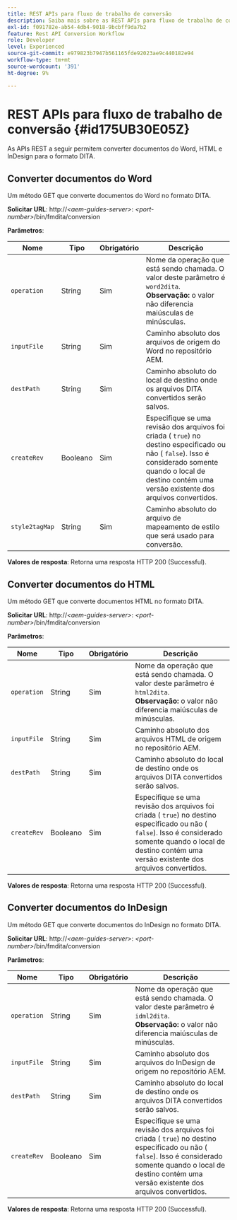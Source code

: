 ```yaml
---
title: REST APIs para fluxo de trabalho de conversão
description: Saiba mais sobre as REST APIs para fluxo de trabalho de conversão
exl-id: f091782e-ab54-4db4-9018-9bcbff9da7b2
feature: Rest API Conversion Workflow
role: Developer
level: Experienced
source-git-commit: e979823b7947b561165fde92023ae9c440182e94
workflow-type: tm+mt
source-wordcount: '391'
ht-degree: 9%

---
```


# REST APIs para fluxo de trabalho de conversão {#id175UB30E05Z}

As APIs REST a seguir permitem converter documentos do Word, HTML e InDesign para o formato DITA.

## Converter documentos do Word

Um método GET que converte documentos do Word no formato DITA.

**Solicitar URL**:
http://*&lt;aem-guides-server\>*: *&lt;port-number\>*/bin/fmdita/conversion

**Parâmetros**:

| Nome | Tipo | Obrigatório | Descrição |
|----|----|--------|-----------|
| ``operation`` | String | Sim | Nome da operação que está sendo chamada. O valor deste parâmetro é ``word2dita``. <br> **Observação:** o valor não diferencia maiúsculas de minúsculas. |
| `inputFile` | String | Sim | Caminho absoluto dos arquivos de origem do Word no repositório AEM. |
| `destPath` | String | Sim | Caminho absoluto do local de destino onde os arquivos DITA convertidos serão salvos. |
| `createRev` | Booleano | Sim | Especifique se uma revisão dos arquivos foi criada \( `true`\) no destino especificado ou não \( `false`\). Isso é considerado somente quando o local de destino contém uma versão existente dos arquivos convertidos. |
| `style2tagMap` | String | Sim | Caminho absoluto do arquivo de mapeamento de estilo que será usado para conversão. |

**Valores de resposta**:
Retorna uma resposta HTTP 200 \(Successful\).

## Converter documentos do HTML

Um método GET que converte documentos HTML no formato DITA.

**Solicitar URL**:
http://*&lt;aem-guides-server\>*: *&lt;port-number\>*/bin/fmdita/conversion

**Parâmetros**:

| Nome | Tipo | Obrigatório | Descrição |
|----|----|--------|-----------|
| `operation` | String | Sim | Nome da operação que está sendo chamada. O valor deste parâmetro é ``html2dita``. <br> **Observação:** o valor não diferencia maiúsculas de minúsculas. |
| `inputFile` | String | Sim | Caminho absoluto dos arquivos HTML de origem no repositório AEM. |
| `destPath` | String | Sim | Caminho absoluto do local de destino onde os arquivos DITA convertidos serão salvos. |
| `createRev` | Booleano | Sim | Especifique se uma revisão dos arquivos foi criada \( `true`\) no destino especificado ou não \( `false`\). Isso é considerado somente quando o local de destino contém uma versão existente dos arquivos convertidos. |

**Valores de resposta**:
Retorna uma resposta HTTP 200 \(Successful\).

## Converter documentos do InDesign

Um método GET que converte documentos do InDesign no formato DITA.

**Solicitar URL**:
http://*&lt;aem-guides-server\>*: *&lt;port-number\>*/bin/fmdita/conversion

**Parâmetros**:

| Nome | Tipo | Obrigatório | Descrição |
|----|----|--------|-----------|
| ``operation`` | String | Sim | Nome da operação que está sendo chamada. O valor deste parâmetro é ``idml2dita``. <br> **Observação:** o valor não diferencia maiúsculas de minúsculas. |
| `inputFile` | String | Sim | Caminho absoluto dos arquivos do InDesign de origem no repositório AEM. |
| `destPath` | String | Sim | Caminho absoluto do local de destino onde os arquivos DITA convertidos serão salvos. |
| `createRev` | Booleano | Sim | Especifique se uma revisão dos arquivos foi criada \( `true`\) no destino especificado ou não \( `false`\). Isso é considerado somente quando o local de destino contém uma versão existente dos arquivos convertidos. |

**Valores de resposta**:
Retorna uma resposta HTTP 200 \(Successful\).
